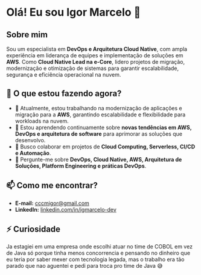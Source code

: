 # Olá! Eu sou Igor Marcelo 👋

## Sobre mim  
Sou um especialista em **DevOps e Arquitetura Cloud Native**, com ampla experiência em liderança de equipes e implementação de soluções em **AWS**. Como **Cloud Native Lead na e-Core**, lidero projetos de migração, modernização e otimização de sistemas para garantir escalabilidade, segurança e eficiência operacional na nuvem.

## 🚀 O que estou fazendo agora?  
- 🔭 Atualmente, estou trabalhando na modernização de aplicações e migração para a **AWS**, garantindo escalabilidade e flexibilidade para workloads na nuvem.  
- 🌱 Estou aprendendo continuamente sobre **novas tendências em AWS, DevOps e arquitetura de software** para aprimorar as soluções que desenvolvo.  
- 👯 Busco colaborar em projetos de **Cloud Computing, Serverless, CI/CD e Automação**.  
- 💬 Pergunte-me sobre **DevOps, Cloud Native, AWS, Arquitetura de Soluções, Platform Engineering e práticas DevOps**.  

## 📫 Como me encontrar?  
- **E-mail:** [cccmigor@gmail.com](mailto:cccmigor@gmail.com)  
- **LinkedIn:** [linkedin.com/in/igmarcelo-dev](https://www.linkedin.com/in/igmarcelo-dev/)  

## ⚡ Curiosidade
Ja estagiei em uma empresa onde escolhi atuar no time de COBOL em vez de Java só porque tinha menos concorrencia e pensando no dinheiro que eu teria por saber mexer com tecnologia legada, mas o trabalho era tão parado que nao aguentei e pedi para troca pro time de Java 😅
  
